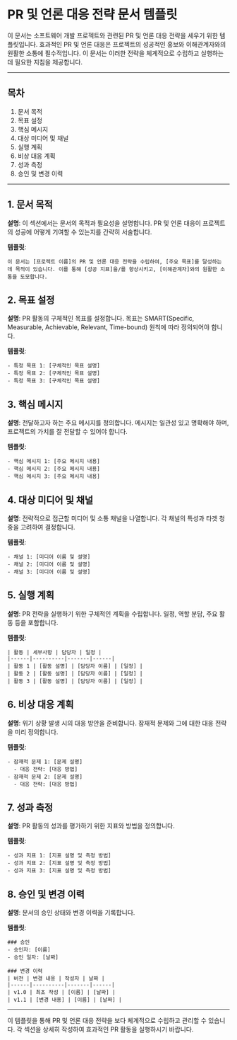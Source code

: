 # PR 및 언론 대응 전략 문서 템플릿

이 문서는 소프트웨어 개발 프로젝트와 관련된 PR 및 언론 대응 전략을 세우기 위한 템플릿입니다. 효과적인 PR 및 언론 대응은 프로젝트의 성공적인 홍보와 이해관계자와의 원활한 소통에 필수적입니다. 이 문서는 이러한 전략을 체계적으로 수립하고 실행하는 데 필요한 지침을 제공합니다.

---

## 목차
1. 문서 목적
2. 목표 설정
3. 핵심 메시지
4. 대상 미디어 및 채널
5. 실행 계획
6. 비상 대응 계획
7. 성과 측정
8. 승인 및 변경 이력

---

## 1. 문서 목적

**설명**: 
이 섹션에서는 문서의 목적과 필요성을 설명합니다. PR 및 언론 대응이 프로젝트의 성공에 어떻게 기여할 수 있는지를 간략히 서술합니다.

**템플릿**:
```
이 문서는 [프로젝트 이름]의 PR 및 언론 대응 전략을 수립하여, [주요 목표]를 달성하는 데 목적이 있습니다. 이를 통해 [성공 지표]을/를 향상시키고, [이해관계자]와의 원활한 소통을 도모합니다.
```

## 2. 목표 설정

**설명**: 
PR 활동의 구체적인 목표를 설정합니다. 목표는 SMART(Specific, Measurable, Achievable, Relevant, Time-bound) 원칙에 따라 정의되어야 합니다.

**템플릿**:
```
- 특정 목표 1: [구체적인 목표 설명]
- 특정 목표 2: [구체적인 목표 설명]
- 특정 목표 3: [구체적인 목표 설명]
```

## 3. 핵심 메시지

**설명**: 
전달하고자 하는 주요 메시지를 정의합니다. 메시지는 일관성 있고 명확해야 하며, 프로젝트의 가치를 잘 전달할 수 있어야 합니다.

**템플릿**:
```
- 핵심 메시지 1: [주요 메시지 내용]
- 핵심 메시지 2: [주요 메시지 내용]
- 핵심 메시지 3: [주요 메시지 내용]
```

## 4. 대상 미디어 및 채널

**설명**: 
전략적으로 접근할 미디어 및 소통 채널을 나열합니다. 각 채널의 특성과 타겟 청중을 고려하여 결정합니다.

**템플릿**:
```
- 채널 1: [미디어 이름 및 설명]
- 채널 2: [미디어 이름 및 설명]
- 채널 3: [미디어 이름 및 설명]
```

## 5. 실행 계획

**설명**: 
PR 전략을 실행하기 위한 구체적인 계획을 수립합니다. 일정, 역할 분담, 주요 활동 등을 포함합니다.

**템플릿**:
```
| 활동 | 세부사항 | 담당자 | 일정 |
|------|----------|-------|------|
| 활동 1 | [활동 설명] | [담당자 이름] | [일정] |
| 활동 2 | [활동 설명] | [담당자 이름] | [일정] |
| 활동 3 | [활동 설명] | [담당자 이름] | [일정] |
```

## 6. 비상 대응 계획

**설명**: 
위기 상황 발생 시의 대응 방안을 준비합니다. 잠재적 문제와 그에 대한 대응 전략을 미리 정의합니다.

**템플릿**:
```
- 잠재적 문제 1: [문제 설명]
  - 대응 전략: [대응 방법]
- 잠재적 문제 2: [문제 설명]
  - 대응 전략: [대응 방법]
```

## 7. 성과 측정

**설명**: 
PR 활동의 성과를 평가하기 위한 지표와 방법을 정의합니다.

**템플릿**:
```
- 성과 지표 1: [지표 설명 및 측정 방법]
- 성과 지표 2: [지표 설명 및 측정 방법]
- 성과 지표 3: [지표 설명 및 측정 방법]
```

## 8. 승인 및 변경 이력

**설명**: 
문서의 승인 상태와 변경 이력을 기록합니다.

**템플릿**:
```
### 승인
- 승인자: [이름]
- 승인 일자: [날짜]

### 변경 이력
| 버전 | 변경 내용 | 작성자 | 날짜 |
|------|----------|-------|------|
| v1.0 | 최초 작성 | [이름] | [날짜] |
| v1.1 | [변경 내용] | [이름] | [날짜] |
```

---

이 템플릿을 통해 PR 및 언론 대응 전략을 보다 체계적으로 수립하고 관리할 수 있습니다. 각 섹션을 상세히 작성하여 효과적인 PR 활동을 실행하시기 바랍니다.